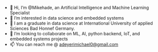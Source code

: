 - 👋 Hi, I’m @Mikehade, an Artificial Intelligence and Machine Learning Specialist
- 👀 I’m interested in data science and embedded systems
- 🌱 I am a graduate in data science at International University of applied Sciences Bad Honnef Germany.
- 💞️ I’m looking to collaborate on ML, AI, python backend, IoT, and embedded systems projects
- 📫 You can reach me @ adeyerimichael0@gmail.com

<!---
Mikehade/Mikehade is a ✨ special ✨ repository because its `README.md` (this file) appears on your GitHub profile.
You can click the Preview link to take a look at your changes.
--->
